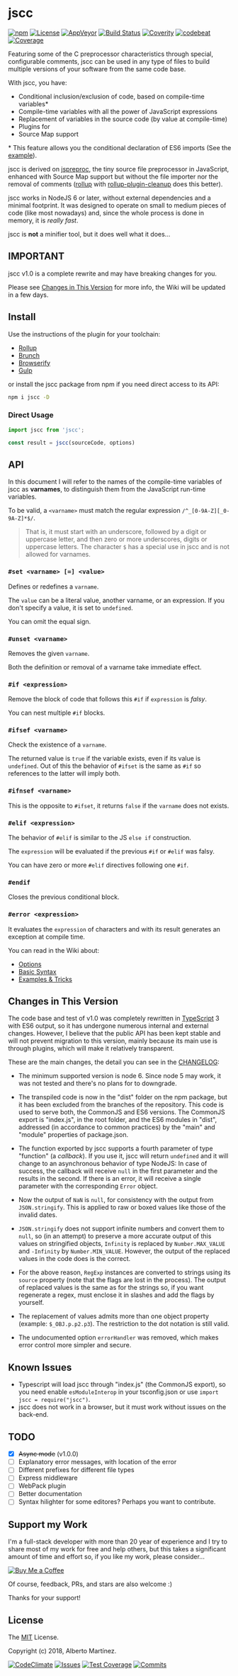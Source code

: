 # jscc

[![npm][npm-image]][npm-url]
[![License][license-image]][license-url]
[![AppVeyor][appveypr-image]][appveypr-url]
[![Build Status][travis-image]][travis-url]
[![Coverity][coverity-image]][coverity-url]
[![codebeat][codebeat-image]][codebeat-url]
[![Coverage][codecov-image]][codecov-url]

Featuring some of the C preprocessor characteristics through special, configurable comments, jscc can be used in any type of files to build multiple versions of your software from the same code base.

With jscc, you have:

* Conditional inclusion/exclusion of code, based on compile-time variables*
* Compile-time variables with all the power of JavaScript expressions
* Replacement of variables in the source code (by value at compile-time)
* Plugins for
* Source Map support

\* This feature allows you the conditional declaration of ES6 imports (See the [example](#example)).

jscc is derived on [jspreproc](http://amarcruz.github.io/jspreproc), the tiny source file preprocessor in JavaScript, enhanced with Source Map support but without the file importer nor the removal of comments ([rollup](https://rollupjs.org/guide/en) with [rollup-plugin-cleanup](https://www.npmjs.com/package/rollup-plugin-cleanup) does this better).

jscc works in NodeJS 6 or later, without external dependencies and a minimal footprint. It was designed to operate on small to medium pieces of code (like most nowadays) and, since the whole process is done in memory, it is _really fast_.

jscc is **not** a minifier tool, but it does well what it does...

## IMPORTANT

jscc v1.0 is a complete rewrite and may have breaking changes for you.

Please see [Changes in This Version](#changes-in-this-version) for more info, the Wiki will be updated in a few days.

## Install

Use the instructions of the plugin for your toolchain:

- [Rollup](https://www.npmjs.com/package/rollup-plugin-jscc)
- [Brunch](https://www.npmjs.com/package/jscc-brunch)
- [Browserify](https://www.npmjs.com/package/jsccify)
- [Gulp](https://www.npmjs.com/package/gulp-jscc)

or install the jscc package from npm if you need direct access to its API:

```sh
npm i jscc -D
```

### Direct Usage

```js
import jscc from 'jscc';

const result = jscc(sourceCode, options)
```

## API

In this document I will refer to the names of the compile-time variables of jscc as __varnames__, to distinguish them from the JavaScript run-time variables.

To be valid, a `<varname>` must match the regular expression `/^_[0-9A-Z][_0-9A-Z]*$/`.

> That is, it must start with an underscore, followed by a digit or uppercase letter, and then zero or more underscores, digits or uppercase letters. The character `$` has a special use in jscc and is not allowed for varnames.

### __`#set <varname> [=] <value>`__

Defines or redefines a `varname`.

The `value` can be a literal value, another varname, or an expression. If you don't specify a value, it is set to `undefined`.

You can omit the equal sign.

### __`#unset <varname>`__

Removes the given `varname`.

Both the definition or removal of a varname take immediate effect.

### __`#if <expression>`__

Remove the block of code that follows this `#if` if `expression` is _falsy_.

You can nest multiple `#if` blocks.

### __`#ifsef <varname>`__

Check the existence of a `varname`.

The returned value is `true` if the variable exists, even if its value is `undefined`. Out of this the behavior of `#ifset` is the same as `#if` so references to the latter will imply both.

### __`#ifnsef <varname>`__

This is the opposite to `#ifset`, it returns `false` if the `varname` does not exists.

### __`#elif <expression>`__

The behavior of `#elif` is similar to the JS `else if` construction.

The `expression` will be evaluated if the previous `#if` or `#elif` was falsy.

You can have zero or more `#elif` directives following one `#if`.

### __`#endif`__

Closes the previous conditional block.

### __`#error <expression>`__

It evaluates the `expression` of characters and with its result generates an exception at compile time.

You can read in the Wiki about:

- [Options](https://github.com/aMarCruz/jscc/wiki/Options)
- [Basic Syntax](https://github.com/aMarCruz/jscc/wiki/Syntax)
- [Examples & Tricks](https://github.com/aMarCruz/jscc/wiki/Examples)


## Changes in This Version

The code base and test of v1.0 was completely rewritten in [TypeScript](typescriptlang.org) 3 with ES6 output, so it has undergone numerous internal and external changes. However, I believe that the public API has been kept stable and will not prevent migration to this version, mainly because its main use is through plugins, which will make it relatively transparent.

These are the main changes, the detail you can see in the [CHANGELOG](CHANGELOG.md):

- The minimum supported version is node 6. Since node 5 may work, it was not tested and there's no plans for to downgrade.

- The transpiled code is now in the "dist" folder on the npm package, but it has been excluded from the branches of the repository. This code is used to serve both, the CommonJS and ES6 versions. The CommonJS export is "index.js", in the root folder, and the ES6 modules in "dist", addressed (in accordance to common practices) by the "main" and "module" properties of package.json.

- The function exported by jscc supports a fourth parameter of type "function" (a _callback_). If you use it, jscc will return `undefined` and it will change to an asynchronous behavior of type NodeJS: In case of success, the callback will receive `null` in the first parameter and the results in the second. If there is an error, it will receive a single parameter with the corresponding `Error` object.

- Now the output of `NaN` is `null`, for consistency with the output from `JSON.stringify`. This is applied to raw or boxed values like those of the invalid dates.

- `JSON.stringify` does not support infinite numbers and convert them to `null`, so (in an attempt) to preserve a more accurate output of this values on stringified objects, `Infinity` is replaced by `Number.MAX_VALUE` and `-Infinity` by `Number.MIN_VALUE`. However, the output of the replaced values in the code does is the correct.

- For the above reason, `RegExp` instances are converted to strings using its `source` property (note that the flags are lost in the process). The output of replaced values is the same as for the strings so, if you want regenerate a regex, must enclose it in slashes and add the flags by yourself.

- The replacement of values admits more than one object property (example: `$_OBJ.p.p2.p3`). The restriction to the dot notation is still valid.

- The undocumented option `errorHandler` was removed, which makes error control more simpler and secure.


## Known Issues

- Typescript will load jscc through "index.js" (the CommonJS export), so you need enable `esModuleInterop` in your tsconfig.json or use `import jscc = require("jscc")`.
- jscc does not work in a browser, but it must work without issues on the back-end.


## TODO

- [X] ~~Async mode~~ (v1.0.0)
- [ ] Explanatory error messages, with location of the error
- [ ] Different prefixes for different file types
- [ ] Express middleware
- [ ] WebPack plugin
- [ ] Better documentation
- [ ] Syntax hilighter for some editores? Perhaps you want to contribute.

## Support my Work

I'm a full-stack developer with more than 20 year of experience and I try to share most of my work for free and help others, but this takes a significant amount of time and effort so, if you like my work, please consider...

[![Buy Me a Coffee][bmc-image]][bmc-url]

Of course, feedback, PRs, and stars are also welcome :)

Thanks for your support!


## License

The [MIT](LICENSE) License.

Copyright (c) 2018, Alberto Martínez.

[![CodeClimate][climate-image]][climate-url]
[![Issues][issues-image]][issues-url]
[![Test Coverage][cccover-image]][cccover-url]
[![Commits][commits-image]][commits-url]

<!-- Badges at the top -->
[npm-image]:      https://img.shields.io/npm/v/jscc.svg
[npm-url]:        https://www.npmjs.com/package/jscc
[license-image]:  https://img.shields.io/github/license/mashape/apistatus.svg
[license-url]:    https://github.com/aMarCruz/jscc/blob/master/LICENSE
[appveypr-image]: https://ci.appveyor.com/api/projects/status/hdsef0p6q0oqr127?svg=true
[appveypr-url]:   https://ci.appveyor.com/project/aMarCruz/jscc
[travis-image]:   https://img.shields.io/travis/aMarCruz/jscc.svg
[travis-url]:     https://travis-ci.org/aMarCruz/jscc
[coverity-image]: https://scan.coverity.com/projects/10389/badge.svg
[coverity-url]:   https://scan.coverity.com/projects/amarcruz-jscc
[codebeat-image]: https://codebeat.co/badges/7e15dc9d-42a8-4ea2-8bae-a21c09490fbe
[codebeat-url]:   https://codebeat.co/projects/github-com-amarcruz-jscc-dev
[codecov-image]:  https://codecov.io/gh/aMarCruz/jscc/branch/dev/graph/badge.svg
[codecov-url]:    https://codecov.io/gh/aMarCruz/jscc

<!-- Badges at bottom -->
[climate-image]:  https://codeclimate.com/github/aMarCruz/jscc/badges/gpa.svg
[climate-url]:    https://codeclimate.com/github/aMarCruz/jscc
[issues-image]:   https://codeclimate.com/github/aMarCruz/jscc/badges/issue_count.svg
[issues-url]:     https://codeclimate.com/github/aMarCruz/jscc
[cccover-image]:  https://api.codeclimate.com/v1/badges/50d60a10ec7c9156b429/test_coverage
[cccover-url]:    https://codeclimate.com/github/aMarCruz/jscc/test_coverage
[commits-image]:  https://img.shields.io/github/commits-since/aMarCruz/jscc/latest.svg
[commits-url]:    https://github.com/aMarCruz/jscc/commits/dev

<!-- Others -->
[bmc-image]:      https://www.buymeacoffee.com/assets/img/custom_images/orange_img.png
[bmc-url]:        https://www.buymeacoffee.com/aMarCruz
